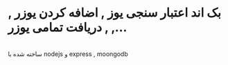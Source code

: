 # بک اند اعتبار سنجی یوز , اضافه کردن یوزر , دریافت تمامی یوزر , ,... 
<br>
ساخته شده با nodejs و express , moongodb
